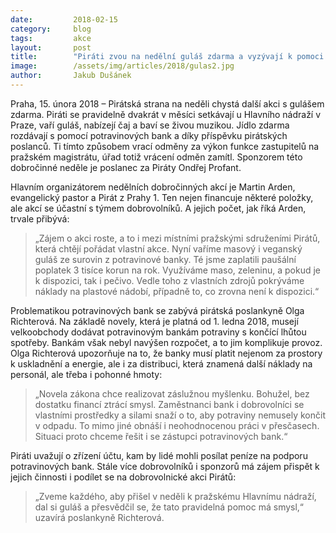 ```yaml
---
date:         2018-02-15
category:     blog
tags:         akce
layout:       post
title:        "Piráti zvou na nedělní guláš zdarma a vyzývají k pomoci potravinovým bankám"
image:        /assets/img/articles/2018/gulas2.jpg
author:       Jakub Dušánek
---
```

 
 
Praha, 15. února 2018 – Pirátská strana na neděli chystá další akci s gulášem zdarma. Piráti se pravidelně dvakrát v měsíci setkávají u Hlavního nádraží v Praze, vaří guláš, nabízejí čaj a baví se živou muzikou. Jídlo zdarma rozdávají s pomocí potravinových bank a díky příspěvku pirátských poslanců. Ti tímto způsobem vrací odměny za výkon funkce zastupitelů na pražském magistrátu, úřad totiž vrácení odměn zamítl. Sponzorem této dobročinné neděle je poslanec za Piráty Ondřej Profant.
 
Hlavním organizátorem nedělních dobročinných akcí je Martin Arden, evangelický pastor a Pirát z Prahy 1. Ten nejen financuje některé položky, ale akcí se účastní s týmem dobrovolníků. A jejich počet, jak říká Arden, trvale přibývá: 

> „Zájem o akci roste, a to i mezi místními pražskými sdruženími Pirátů, která chtějí pořádat vlastní akce. Nyní vaříme masový i veganský guláš ze surovin z potravinové banky. Té jsme zaplatili paušální poplatek 3 tisíce korun na rok. Využíváme maso, zeleninu, a pokud je k dispozici, tak i pečivo. Vedle toho z vlastních zdrojů pokrýváme náklady na plastové nádobí, případně to, co zrovna není k dispozici.“
 
Problematikou potravinových bank se zabývá pirátská poslankyně Olga Richterová. Na základě novely, která je platná od 1. ledna 2018, musejí velkoobchody dodávat potravinovým bankám potraviny s končící lhůtou spotřeby. Bankám však nebyl navýšen rozpočet, a to jim komplikuje provoz. Olga Richterová upozorňuje na to, že banky musí platit nejenom za prostory k uskladnění a energie, ale i za distribuci, která znamená další náklady na personál, ale třeba i pohonné hmoty: 

> „Novela zákona chce realizovat záslužnou myšlenku. Bohužel, bez dostatku financí ztrácí smysl. Zaměstnanci bank i dobrovolníci se vlastními prostředky a silami snaží o to, aby potraviny nemusely končit v odpadu. To mimo jiné obnáší i neohodnocenou práci v přesčasech. Situaci proto chceme řešit i se zástupci potravinových bank.“
 
Piráti uvažují o zřízení účtu, kam by lidé mohli posílat peníze na podporu potravinových bank. Stále více dobrovolníků i sponzorů má zájem přispět k jejich činnosti i podílet se na dobrovolnické akci Pirátů: 

> „Zveme každého, aby přišel v neděli k pražskému Hlavnímu nádraží, dal si guláš a přesvědčil se, že tato pravidelná pomoc má smysl,“ uzavírá poslankyně Richterová.
